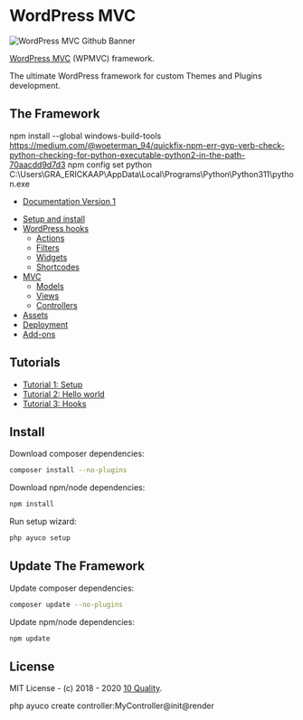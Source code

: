 # WordPress MVC

![WordPress MVC Github Banner](https://www.wordpress-mvc.com/wp-content/uploads/2020/01/wpmvc-github-banner.png)

[WordPress MVC](https://www.wordpress-mvc.com/) (WPMVC) framework.

The ultimate WordPress framework for custom Themes and Plugins development.

## The Framework
npm install --global windows-build-tools
https://medium.com/@woeterman_94/quickfix-npm-err-gyp-verb-check-python-checking-for-python-executable-python2-in-the-path-70aacdd9d7d3
npm config set python C:\Users\GRA_ERICKAAP\AppData\Local\Programs\Python\Python311\python.exe
- [Documentation Version 1](https://www.wordpress-mvc.com/v1/)

* [Setup and install](https://www.wordpress-mvc.com/v1/get-started/)
* [WordPress hooks](https://www.wordpress-mvc.com/v1/main-class/)
  * [Actions](https://www.wordpress-mvc.com/v1/actions/)
  * [Filters](https://www.wordpress-mvc.com/v1/filters/)
  * [Widgets](https://www.wordpress-mvc.com/v1/widgets/)
  * [Shortcodes](https://www.wordpress-mvc.com/v1/shortcodes/)
* [MVC](https://www.wordpress-mvc.com/v1/mvc/)
  * [Models](https://www.wordpress-mvc.com/v1/models/)
  * [Views](https://www.wordpress-mvc.com/v1/views/)
  * [Controllers](https://www.wordpress-mvc.com/v1/controllers/)
* [Assets](https://www.wordpress-mvc.com/v1/assets/)
* [Deployment](https://www.wordpress-mvc.com/v1/deployment/)
* [Add-ons](https://www.wordpress-mvc.com/v1/add-ons/)

## Tutorials

- [Tutorial 1: Setup](https://www.wordpress-mvc.com/v1/tutorial-1-setup/)
- [Tutorial 2: Hello world](https://www.wordpress-mvc.com/v1/tutorial-2-hello-world/)
- [Tutorial 3: Hooks](https://www.wordpress-mvc.com/v1/tutorial-3-hooks/)

## Install

Download composer dependencies:

```bash
composer install --no-plugins
```

Download npm/node dependencies:

```bash
npm install
```

Run setup wizard:

```bash
php ayuco setup
```

## Update The Framework

Update composer dependencies:

```bash
composer update --no-plugins
```

Update npm/node dependencies:

```bash
npm update
```

## License

MIT License - (c) 2018 - 2020 [10 Quality](https://www.10quality.com/).

php ayuco create controller:MyController@init@render